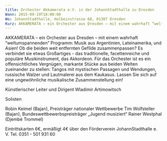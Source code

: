 ```yaml
---
title: Orchester Akkamerata e.V. in der JohannStadthalle zu Dresden
Wann: 2015-09-19T18:00:00
Wo: JohannStadthalle, Holbeinstrasse 68, 01307 Dresden
Kurz: AKKAMERATA – ein Orchester aus Dresden – mit einem wahrhaft “weltumspannenden” Programm Musik aus Argentinien, Lateinamerika, und… Asien! Ob die beiden weit entfernten Gefilde zusammenpassen? -  Künstlerischer Leiter und Dirigent Wladimir Artimowitsch
---
```


AKKAMERATA – ein Orchester aus Dresden – mit einem wahrhaft “weltumspannenden” Programm: Musik aus Argentinien, Lateinamerika, und Asien! Ob die beiden weit entfernten Gefilde zusammenpassen? Es verbindet sie etwas Großartiges - das traditionelle, facettenreiche und populäre Musikinstrument, das Akkordeon. Für das Orchester ist es ein offensichtliches Vergnügen, markante Stücke aus beiden Welten zueinander zu stellen: Tangos mit mystischen Passagen und Wendungen, russische Walzer und Lautmalerei aus dem Kaukasus. Lassen Sie sich auf eine ungewöhnliche musikalische Zusammenstellung ein!

Künstlerischer Leiter und Dirigent Wladimir Artimowitsch

Solisten

Robin Keimel (Bajan), Preisträger nationaler Wettbewerbe
 Tim Wolfsteller (Bajan), Bundeswettbewerbspreisträger „Jugend musiziert“
Rainer Westphal (Djembé Trommel)

Eintrittskarten 6€, ermäßigt 4€ über den Förderverein JohannStadthalle e. V.
 Tel. 0351 -  501 931 60
